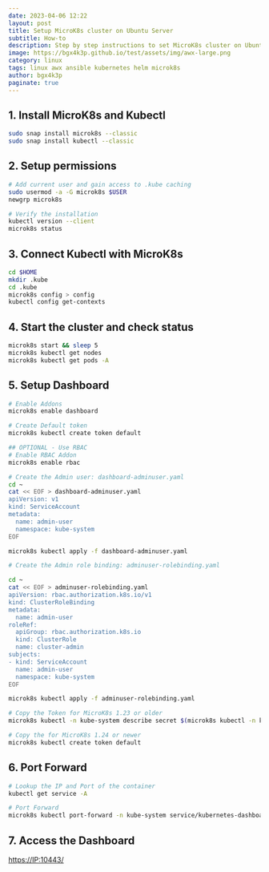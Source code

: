 ```yaml
---
date: 2023-04-06 12:22
layout: post
title: Setup MicroK8s cluster on Ubuntu Server
subtitle: How-to
description: Step by step instructions to set MicroK8s cluster on Ubuntu 22.04.
image: https://bgx4k3p.github.io/test/assets/img/awx-large.png
category: linux
tags: linux awx ansible kubernetes helm microk8s
author: bgx4k3p
paginate: true
---
```


## 1. Install MicroK8s and Kubectl

```bash
sudo snap install microk8s --classic
sudo snap install kubectl --classic
```

## 2. Setup permissions

```bash
# Add current user and gain access to .kube caching
sudo usermod -a -G microk8s $USER
newgrp microk8s

# Verify the installation
kubectl version --client
microk8s status
```

## 3. Connect Kubectl with MicroK8s

```bash
cd $HOME
mkdir .kube
cd .kube
microk8s config > config
kubectl config get-contexts
```

## 4. Start the cluster and check status

```bash
microk8s start && sleep 5
microk8s kubectl get nodes
microk8s kubectl get pods -A

```

## 5. Setup Dashboard

```bash
# Enable Addons
microk8s enable dashboard

# Create Default token
microk8s kubectl create token default

## OPTIONAL - Use RBAC
# Enable RBAC Addon
microk8s enable rbac

# Create the Admin user: dashboard-adminuser.yaml
cd ~
cat << EOF > dashboard-adminuser.yaml
apiVersion: v1
kind: ServiceAccount
metadata:
  name: admin-user
  namespace: kube-system
EOF

microk8s kubectl apply -f dashboard-adminuser.yaml

# Create the Admin role binding: adminuser-rolebinding.yaml

cd ~
cat << EOF > adminuser-rolebinding.yaml
apiVersion: rbac.authorization.k8s.io/v1
kind: ClusterRoleBinding
metadata:
  name: admin-user
roleRef:
  apiGroup: rbac.authorization.k8s.io
  kind: ClusterRole
  name: cluster-admin
subjects:
- kind: ServiceAccount
  name: admin-user
  namespace: kube-system
EOF

microk8s kubectl apply -f adminuser-rolebinding.yaml

# Copy the Token for MicroK8s 1.23 or older
microk8s kubectl -n kube-system describe secret $(microk8s kubectl -n kube-system get secret | grep admin-user | awk '{print $1}') | grep token

# Copy the for MicroK8s 1.24 or newer
microk8s kubectl create token default

```

## 6. Port Forward

```bash
# Lookup the IP and Port of the container
kubectl get service -A

# Port Forward
microk8s kubectl port-forward -n kube-system service/kubernetes-dashboard 10443:443 --address 0.0.0.0 &> /dev/null &
```

## 7. Access the Dashboard

<https://IP:10443/>
